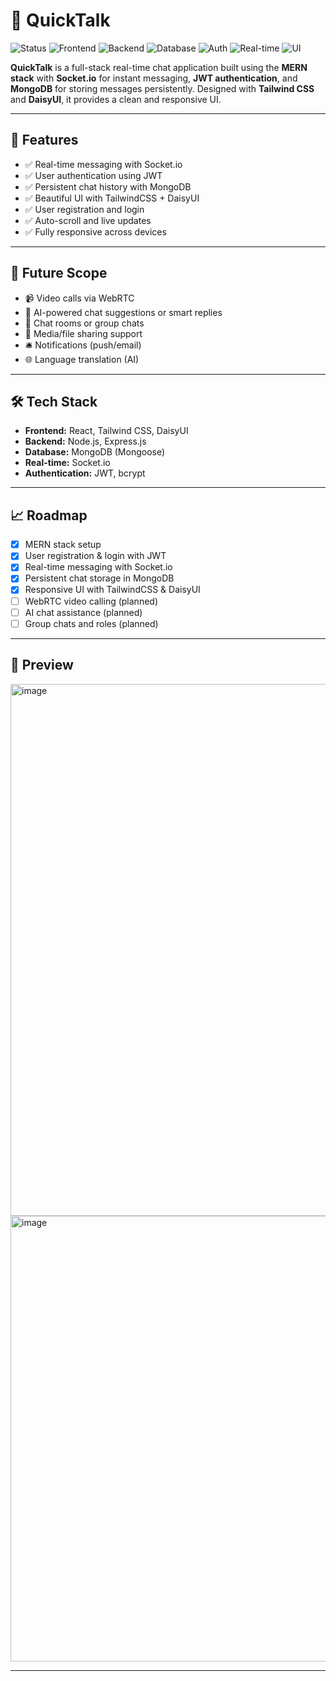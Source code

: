 # 💬 QuickTalk
![Status](https://img.shields.io/badge/Status-Completed-brightgreen)
![Frontend](https://img.shields.io/badge/Frontend-React-blue)
![Backend](https://img.shields.io/badge/Backend-Node.js-green)
![Database](https://img.shields.io/badge/Database-MongoDB-brightgreen)
![Auth](https://img.shields.io/badge/Auth-JWT-orange)
![Real-time](https://img.shields.io/badge/Real--Time-Socket.io-purple)
![UI](https://img.shields.io/badge/UI-TailwindCSS%20+%20DaisyUI-06b6d4)

**QuickTalk** is a full-stack real-time chat application built using the **MERN stack** with **Socket.io** for instant messaging, **JWT authentication**, and **MongoDB** for storing messages persistently. Designed with **Tailwind CSS** and **DaisyUI**, it provides a clean and responsive UI.

---

## 🚀 Features

- ✅ Real-time messaging with Socket.io
- ✅ User authentication using JWT
- ✅ Persistent chat history with MongoDB
- ✅ Beautiful UI with TailwindCSS + DaisyUI
- ✅ User registration and login
- ✅ Auto-scroll and live updates
- ✅ Fully responsive across devices

---

## 🔮 Future Scope

- 📹 Video calls via WebRTC
- 🤖 AI-powered chat suggestions or smart replies
- 💬 Chat rooms or group chats
- 📁 Media/file sharing support
- 🛎 Notifications (push/email)
- 🌐 Language translation (AI)

---

## 🛠 Tech Stack

- **Frontend:** React, Tailwind CSS, DaisyUI
- **Backend:** Node.js, Express.js
- **Database:** MongoDB (Mongoose)
- **Real-time:** Socket.io
- **Authentication:** JWT, bcrypt

---

## 📈 Roadmap

- [x] MERN stack setup
- [x] User registration & login with JWT
- [x] Real-time messaging with Socket.io
- [x] Persistent chat storage in MongoDB
- [x] Responsive UI with TailwindCSS & DaisyUI
- [ ] WebRTC video calling (planned)
- [ ] AI chat assistance (planned)
- [ ] Group chats and roles (planned)

---

## 📸 Preview

<img width="1672" height="851" alt="image" src="https://github.com/user-attachments/assets/3e8ca848-420c-49a6-a6bf-85b70eac4f4f" />
<img width="1872" height="713" alt="image" src="https://github.com/user-attachments/assets/fdac49b6-ad68-4f77-92f4-36b7e40587b0" />



---
